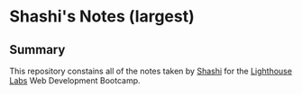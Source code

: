 # Shashi's Notes (largest)
## Summary

This repository constains all of the notes taken by [Shashi](https://github.com/shashi61) for the [Lighthouse Labs](https://www.lighthouselabs.ca/) Web Development Bootcamp.
